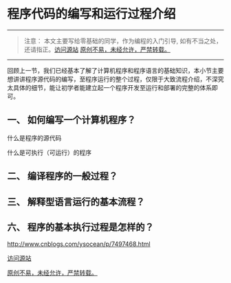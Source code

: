 # 程序代码的编写和运行过程介绍 #

----------

> 注意： 本文主要写给零基础的同学，作为编程的入门引导, 如有不当之处，还请指正。[访问源站](http://www.araryun.com "访问源站")  [原创不易，未经允许，严禁转载。](http://www.araryun.com "原创不易，未经允许，严禁转载。")

----------

回顾上一节，我们已经基本了解了计算机程序和程序语言的基础知识，本小节主要想讲讲程序源代码的编写，至程序运行的整个过程，仅限于大致流程介绍，不深究太具体的细节，能让初学者能建立起一个程序开发至运行和部署的完整的体系即可。


## 一、 如何编写一个计算机程序？ ##


什么是程序的源代码

什么是可执行（可运行）的程序


## 二、 编译程序的一般过程？ ##




## 三、 解释型语言运行的基本流程？ ##







## 六、 程序的基本执行过程是怎样的？ ##


http://www.cnblogs.com/ysocean/p/7497468.html





[访问源站](http://www.araryun.com "访问源站")  

[原创不易，未经允许，严禁转载。](http://www.araryun.com "原创不易，未经允许，严禁转载。")